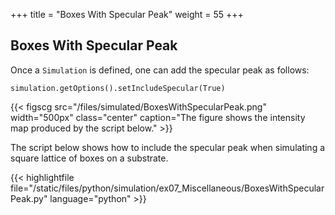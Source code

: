 +++
title = "Boxes With Specular Peak"
weight = 55
+++

## Boxes With Specular Peak

Once a `Simulation` is defined, one can add the specular peak as follows:

```
simulation.getOptions().setIncludeSpecular(True)
```

{{< figscg src="/files/simulated/BoxesWithSpecularPeak.png" width="500px" class="center" caption="The figure shows the intensity map produced by the script below." >}}

The script below shows how to include the specular peak when simulating a square lattice of boxes on a substrate.

{{< highlightfile file="/static/files/python/simulation/ex07_Miscellaneous/BoxesWithSpecularPeak.py" language="python" >}}
